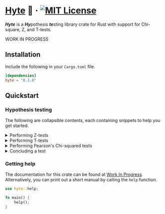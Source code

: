 # [Hyte](https://github.com/abyanmajid/hyte) 🦀 &middot; [![MIT License](https://img.shields.io/badge/License-MIT-blue.svg)](https://github.com/abyanmajid/hyte/blob/main/LICENSE)

***Hyte*** is a ***Hy***pothesis ***te***sting library crate for Rust with support for Chi-square, Z, and T-tests.

WORK IN PROGRESS

## Installation

Include the following in your `Cargo.toml` file.

```toml
[dependencies]
hyte = "0.1.0"
```

## Quickstart

### Hypothesis testing

The following are collapsible contents, each containing snippets to help you get started.

<details>
  <summary>Performing Z-tests</summary>
  <br>

  Work in Progress
  
</details>

<details>
  <summary>Performing T-tests</summary>
  <br>

  Work in Progress

</details>

<details>
  <summary>Performing Pearson's Chi-squared tests</summary>
  <br>

  Work in Progress
  
</details>

<details>
  <summary>Concluding a test</summary>

  <h4>Concluding with a custom significance level using <code>conclude</code></h4>

  Every instance of a test result such as `Z`, `T`, and `ChiSquare` have a method `conclude` which you can call to return a `Conclusion` variant (one of `Reject` or `DoNotReject`). The `conclude` method takes in two parameters:

  - significance_level: `f64`
  - print_output: `bool`
  
  ```rust
  use hyte::z::Z;

  fn main() {
      let results = Z::test(vec![1, 2, 3, 4, 5], 3.5, Tails::LOWER, true);

      // args: significance_level: f64, print_output: bool
      // returns: a `Conclusion` variant - either `Reject` or `DoNotReject`
      let conclusion = results.conclude(0.1, true);
  }
  ```

  `conclude` checks if the p-value assigned to `self.p` exceeds the significance level. If `self.p < significance_level`, then `conclude` will return the `Reject` variant. Otherwise, it will return the `DoNotReject` variant.

  <h4>Concluding conventionally with <code>conclude_by_convention</code></h4>

  `conclude_by_convention` is an alternative to `conclude`. It assumes a significance level of 0.05, which is widely regarded as an appropriate default in statistics.

  ```rust
  use hyte::z::Z;

  fn main() {
      let results = Z::test(vec![1, 2, 3, 4, 5], 3.5, Tails::LOWER, true);

      // args: print_output: bool
      // returns: a `Conclusion` variant - either `Reject` or `DoNotReject`
      let conclusion = results.conclude_by_convention(true);
  }
  ```

</details>

### Getting help

The documentation for this crate can be found at [Work In Progress](https://github.com/abyanmajid/hyte/blob/main/LICENSE). Alternatively, you can print out a short manual by calling the `help` function.

```rust
use hyte::help;

fn main() {
    help();
}
```
